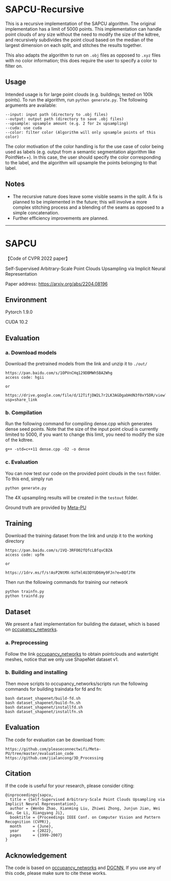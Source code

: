 # SAPCU-Recursive

This is a recursive implementation of the SAPCU algorithm. The original implementation has a limit of 5000 points. This implementation can handle point clouds of any size without the need to modify the size of the kdtree, and recursively subdivides the point cloud based on the median of the largest dimension on each split, and stitches the results together.

This also adapts the algorithm to run on `.obj` files as opposed to `.xyz` files with no color information; this does require the user to specify a color to filter on.

## Usage

Intended usage is for large point clouds (e.g. buildings; tested on 100k points). 
To run the algorithm, run `python generate.py`. The following arguments are available:
```
--input: input path (directory to .obj files)
--output: output path (directory to save .obj files)
--upsample: upsample amount (e.g. 2 for 2x upsampling)
--cuda: use cuda
--color: filter color (Algorithm will only upsample points of this color)
```


The color motivation of the color handling is for the use case of color being used as labels (e.g. output from a semantic segmentation algorithm like PointNet++). In this case, the user should specify the color corresponding to the label, and the algorithm will upsample the points belonging to that label.

## Notes

- The recursive nature does leave some visible seams in the split. A fix is planned to be implemented in the future; this will involve a more complex stitching process and a blending of the seams as opposed to a simple concatenation.
- Further efficiency improvements are planned.

___

# SAPCU
【Code of CVPR 2022 paper】 

Self-Supervised Arbitrary-Scale Point Clouds Upsampling via Implicit Neural Representation

Paper address: https://arxiv.org/abs/2204.08196

## Environment
Pytorch 1.9.0

CUDA 10.2

## Evaluation
### a. Download models
Download the pretrained models from the link and unzip it to  `./out/`
```
https://pan.baidu.com/s/1OPVnCHq129DBMWh5BA2Whg 
access code: hgii 

or

https://drive.google.com/file/d/12TifjDW2L7r2LK3AGDgabHdN3f0xY5DR/view?usp=share_link
```
### b. Compilation
Run the following command for compiling dense.cpp which generates dense seed points.
Note that the size of the input point cloud is currently limited to 5000, if you want to change this limit, you need to modify the size of the kdtree.
```
g++ -std=c++11 dense.cpp -O2 -o dense
```
### c. Evaluation
You can now test our code on the provided point clouds in the `test` folder. To this end, simply run
```
python generate.py
```
The 4X upsampling results will be created in the `testout` folder.

Ground truth are provided by [Meta-PU](https://drive.google.com/file/d/1dnSgI1UXBPucZepP8bPhfGYJEJ6kY6ig/view?usp=sharing)

## Training
Download the training dataset from the link and unzip it to the working directory
```
https://pan.baidu.com/s/1VQ-3RFO02fQfcLBfqvCBZA 
access code: vpfm

or

https://1drv.ms/f/s!AsP2NtMX-kUTml4U3DYUD6Hy9FJn?e=8QfJTH
```

Then run the following commands for training our network
```
python trainfn.py
python trainfd.py
```
## Dataset
We present a fast implementation for building the dataset, which is based on [occupancy_networks](https://github.com/autonomousvision/occupancy_networks/).
### a. Preprocessing
Follow the link [occupancy_networks](https://github.com/autonomousvision/occupancy_networks#building-the-dataset) to obtain pointclouds and watertight meshes, notice that we only use ShapeNet dataset v1.

### b. Building and installing
Then move scripts to occupancy_networks/scripts run the following commands for building traindata for fd and fn:
```
bash dataset_shapenet/build-fd.sh
bash dataset_shapenet/build-fn.sh
bash dataset_shapenet/installfd.sh
bash dataset_shapenet/installfn.sh
```
## Evaluation
The code for evaluation can be download from:
```
https://github.com/pleaseconnectwifi/Meta-PU/tree/master/evaluation_code
https://github.com/jialancong/3D_Processing
```
## Citation
If the code is useful for your research, please consider citing:
  
    @inproceedings{sapcu,
      title = {Self-Supervised Arbitrary-Scale Point Clouds Upsampling via Implicit Neural Representation},
      author = {Wenbo Zhao, Xianming Liu, Zhiwei Zhong, Junjun Jian, Wei Gao, Ge Li, Xiangyang Ji},
      booktitle = {Proceedings IEEE Conf. on Computer Vision and Pattern Recognition (CVPR)},
      month     = {June},
      year      = {2022},
      pages     = {1999-2007}
    }


## Acknowledgement
The code is based on [occupancy_networks](https://github.com/autonomousvision/occupancy_networks/) and [DGCNN](https://github.com/WangYueFt/dgcnn), If you use any of this code, please make sure to cite these works.
